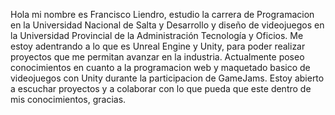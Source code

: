 Hola mi nombre es Francisco Liendro, estudio la carrera de Programacion en la Universidad Nacional de Salta y Desarrollo y diseño de videojuegos en la Universidad Provincial de la Administración Tecnología y Oficios. Me estoy adentrando a lo que es Unreal Engine y Unity, para poder realizar proyectos que me permitan avanzar en la industria. Actualmente poseo conocimientos en cuanto a la programacion web y maquetado basico de videojuegos con Unity durante la participacion de GameJams.
Estoy abierto a escuchar proyectos y a colaborar con lo que pueda que este dentro de mis conocimientos, gracias.
